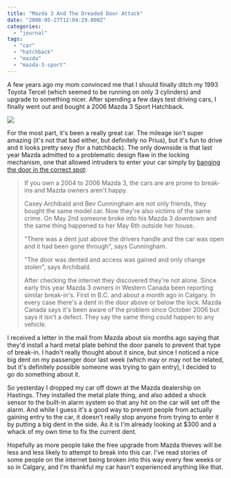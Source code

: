```yaml
---
title: "Mazda 3 And The Dreaded Door Attack"
date: "2008-05-27T12:04:29.000Z"
categories: 
  - "journal"
tags: 
  - "car"
  - "hatchback"
  - "mazda"
  - "mazda-3-sport"
---
```


A few years ago my mom convinced me that I should finally ditch my 1993 Toyota Tercel (which seemed to be running on only 3 cylinders) and upgrade to something nicer. After spending a few days test driving cars, I finally went out and bought a 2006 Mazda 3 Sport Hatchback.

![](http://farm4.static.flickr.com/3043/2503434826_d09512012c.jpg?v=0)

For the most part, it's been a really great car. The mileage isn't super amazing (it's not that bad either, but definitely no Prius), but it's fun to drive and it looks pretty sexy (for a hatchback). The only downside is that last year Mazda admitted to a problematic design flaw in the locking mechanism, one that allowed intruders to enter your car simply by [banging the door in the correct spot](http://www.canada.com/globaltv/calgary/features/consumer_advocate/story.html?id=5c17f9ed-2d90-477e-991f-424d9cd883a6):

> If you own a 2004 to 2006 Mazda 3, the cars are are prone to break-ins and Mazda owners aren't happy.
> 
> Casey Archibald and Bev Cunningham are not only friends, they bought the same model car. Now they're also victims of the same crime. On May 2nd someone broke into his Mazda 3 downtown and the same thing happened to her May 6th outside her house.
> 
> "There was a dent just above the drivers handle and the car was open and it had been gone through", says Cunningham.
> 
> "The door was dented and access was gained and only change stolen", says Archibald.
> 
> After checking the internet they discovered they're not alone. Since early this year Mazda 3 owners in Western Canada been reporting similar break-in's. First in B.C. and about a month ago in Calgary. In every case there's a dent in the door above or below the lock. Mazda Canada says it's been aware of the problem since October 2006 but says it isn't a defect. They say the same thing could happen to any vehicle.

I received a letter in the mail from Mazda about six months ago saying that they'd install a hard metal plate behind the door panels to prevent that type of break-in. I hadn't really thought about it since, but since I noticed a nice big dent on my passenger door last week (which may or may not be related, but it's definitely possible someone was trying to gain entry), I decided to go do something about it.

So yesterday I dropped my car off down at the Mazda dealership on Hastings. They installed the metal plate thing, and also added a shock sensor to the built-in alarm system so that any hit on the car will set off the alarm. And while I guess it's a good way to prevent people from actually gaining entry to the car, it doesn't really stop anyone from trying to enter it by putting a big dent in the side. As it is I'm already looking at $300 and a whack of my own time to fix the current dent.

Hopefully as more people take the free upgrade from Mazda thieves will be less and less likely to attempt to break into this car. I've read stories of some people on the internet being broken into this way every few weeks or so in Calgary, and I'm thankful my car hasn't experienced anything like that.
